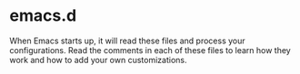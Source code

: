 emacs.d
=======

When Emacs starts up, it will read these files and process your configurations.
Read the comments in each of these files to learn how they work and how to add
your own customizations.
